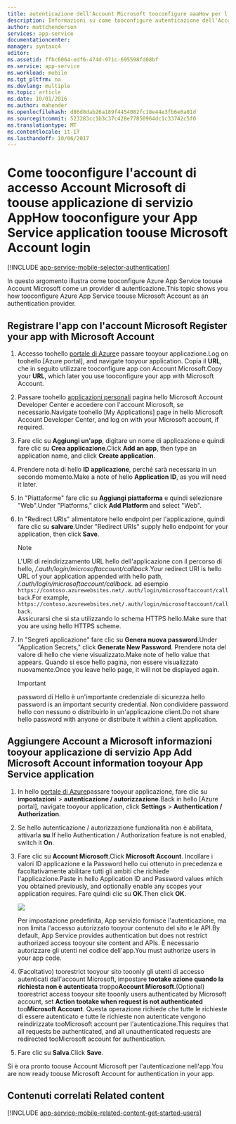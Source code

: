 ```yaml
---
title: autenticazione dell'Account Microsoft tooconfigure aaaHow per l'applicazione di servizi App
description: Informazioni su come tooconfigure autenticazione dell'Account Microsoft per l'applicazione di servizi di App.
author: mattchenderson
services: app-service
documentationcenter: 
manager: syntaxc4
editor: 
ms.assetid: ffbc6064-edf6-474d-971c-695598fd08bf
ms.service: app-service
ms.workload: mobile
ms.tgt_pltfrm: na
ms.devlang: multiple
ms.topic: article
ms.date: 10/01/2016
ms.author: mahender
ms.openlocfilehash: d86d8dab26a189f4454082fc18e44e3fb6e0a01d
ms.sourcegitcommit: 523283cc1b3c37c428e77850964dc1c33742c5f0
ms.translationtype: MT
ms.contentlocale: it-IT
ms.lasthandoff: 10/06/2017
---
```

# <a name="how-tooconfigure-your-app-service-application-toouse-microsoft-account-login"></a><span data-ttu-id="6c09a-103">Come tooconfigure l'account di accesso Account Microsoft di toouse applicazione di servizio App</span><span class="sxs-lookup"><span data-stu-id="6c09a-103">How tooconfigure your App Service application toouse Microsoft Account login</span></span>
[!INCLUDE [app-service-mobile-selector-authentication](../../includes/app-service-mobile-selector-authentication.md)]

<span data-ttu-id="6c09a-104">In questo argomento illustra come tooconfigure Azure App Service toouse Account Microsoft come un provider di autenticazione.</span><span class="sxs-lookup"><span data-stu-id="6c09a-104">This topic shows you how tooconfigure Azure App Service toouse Microsoft Account as an authentication provider.</span></span> 

## <span data-ttu-id="6c09a-105"><a name="register-microsoft-account"></a>Registrare l'app con l'account Microsoft</span><span class="sxs-lookup"><span data-stu-id="6c09a-105"><a name="register-microsoft-account"> </a>Register your app with Microsoft Account</span></span>
1. <span data-ttu-id="6c09a-106">Accesso toohello [portale di Azure]e passare tooyour applicazione.</span><span class="sxs-lookup"><span data-stu-id="6c09a-106">Log on toohello [Azure portal], and navigate tooyour application.</span></span> <span data-ttu-id="6c09a-107">Copia il **URL**, che in seguito utilizzare tooconfigure app con Account Microsoft.</span><span class="sxs-lookup"><span data-stu-id="6c09a-107">Copy your **URL**, which later you use tooconfigure your app with Microsoft Account.</span></span>
2. <span data-ttu-id="6c09a-108">Passare toohello [applicazioni personali] pagina hello Microsoft Account Developer Center e accedere con l'account Microsoft, se necessario.</span><span class="sxs-lookup"><span data-stu-id="6c09a-108">Navigate toohello [My Applications] page in hello Microsoft Account Developer Center, and log on with your Microsoft account, if required.</span></span>
3. <span data-ttu-id="6c09a-109">Fare clic su **Aggiungi un'app**, digitare un nome di applicazione e quindi fare clic su **Crea applicazione**.</span><span class="sxs-lookup"><span data-stu-id="6c09a-109">Click **Add an app**, then type an application name, and click **Create application**.</span></span>
4. <span data-ttu-id="6c09a-110">Prendere nota di hello **ID applicazione**, perché sarà necessaria in un secondo momento.</span><span class="sxs-lookup"><span data-stu-id="6c09a-110">Make a note of hello **Application ID**, as you will need it later.</span></span> 
5. <span data-ttu-id="6c09a-111">In "Piattaforme" fare clic su **Aggiungi piattaforma** e quindi selezionare "Web".</span><span class="sxs-lookup"><span data-stu-id="6c09a-111">Under "Platforms," click **Add Platform** and select "Web".</span></span>
6. <span data-ttu-id="6c09a-112">In "Redirect URIs" alimentatore hello endpoint per l'applicazione, quindi fare clic su **salvare**.</span><span class="sxs-lookup"><span data-stu-id="6c09a-112">Under "Redirect URIs" supply hello endpoint for your application, then click **Save**.</span></span> 
   
   > [!NOTE]
   > <span data-ttu-id="6c09a-113">L'URI di reindirizzamento URL hello dell'applicazione con il percorso di hello, */.auth/login/microsoftaccount/callback*.</span><span class="sxs-lookup"><span data-stu-id="6c09a-113">Your redirect URI is hello URL of your application appended with hello path, */.auth/login/microsoftaccount/callback*.</span></span> <span data-ttu-id="6c09a-114">ad esempio `https://contoso.azurewebsites.net/.auth/login/microsoftaccount/callback`.</span><span class="sxs-lookup"><span data-stu-id="6c09a-114">For example, `https://contoso.azurewebsites.net/.auth/login/microsoftaccount/callback`.</span></span>   
   > <span data-ttu-id="6c09a-115">Assicurarsi che si sta utilizzando lo schema HTTPS hello.</span><span class="sxs-lookup"><span data-stu-id="6c09a-115">Make sure that you are using hello HTTPS scheme.</span></span>
   
7. <span data-ttu-id="6c09a-116">In "Segreti applicazione" fare clic su **Genera nuova password**.</span><span class="sxs-lookup"><span data-stu-id="6c09a-116">Under "Application Secrets," click **Generate New Password**.</span></span> <span data-ttu-id="6c09a-117">Prendere nota del valore di hello che viene visualizzato.</span><span class="sxs-lookup"><span data-stu-id="6c09a-117">Make note of hello value that appears.</span></span> <span data-ttu-id="6c09a-118">Quando si esce hello pagina, non essere visualizzato nuovamente.</span><span class="sxs-lookup"><span data-stu-id="6c09a-118">Once you leave hello page, it will not be displayed again.</span></span>

    > [!IMPORTANT]
    > <span data-ttu-id="6c09a-119">password di Hello è un'importante credenziale di sicurezza.</span><span class="sxs-lookup"><span data-stu-id="6c09a-119">hello password is an important security credential.</span></span> <span data-ttu-id="6c09a-120">Non condividere password hello con nessuno o distribuirlo in un'applicazione client.</span><span class="sxs-lookup"><span data-stu-id="6c09a-120">Do not share hello password with anyone or distribute it within a client application.</span></span>

## <span data-ttu-id="6c09a-121"><a name="secrets"></a>Aggiungere Account a Microsoft informazioni tooyour applicazione di servizio App</span><span class="sxs-lookup"><span data-stu-id="6c09a-121"><a name="secrets"> </a>Add Microsoft Account information tooyour App Service application</span></span>
1. <span data-ttu-id="6c09a-122">In hello [portale di Azure]passare tooyour applicazione, fare clic su **impostazioni** > **autenticazione / autorizzazione**.</span><span class="sxs-lookup"><span data-stu-id="6c09a-122">Back in hello [Azure portal], navigate tooyour application, click **Settings** > **Authentication / Authorization**.</span></span>
2. <span data-ttu-id="6c09a-123">Se hello autenticazione / autorizzazione funzionalità non è abilitata, attivarla **su**.</span><span class="sxs-lookup"><span data-stu-id="6c09a-123">If hello Authentication / Authorization feature is not enabled, switch it **On**.</span></span>
3. <span data-ttu-id="6c09a-124">Fare clic su **Account Microsoft**.</span><span class="sxs-lookup"><span data-stu-id="6c09a-124">Click **Microsoft Account**.</span></span> <span data-ttu-id="6c09a-125">Incollare i valori ID applicazione e la Password hello cui ottenuto in precedenza e facoltativamente abilitare tutti gli ambiti che richiede l'applicazione.</span><span class="sxs-lookup"><span data-stu-id="6c09a-125">Paste in hello Application ID and Password values which you obtained previously, and optionally enable any scopes your application requires.</span></span> <span data-ttu-id="6c09a-126">Fare quindi clic su **OK**.</span><span class="sxs-lookup"><span data-stu-id="6c09a-126">Then click **OK**.</span></span>
   
    ![][1]
   
    <span data-ttu-id="6c09a-127">Per impostazione predefinita, App servizio fornisce l'autenticazione, ma non limita l'accesso autorizzato tooyour contenuto del sito e le API.</span><span class="sxs-lookup"><span data-stu-id="6c09a-127">By default, App Service provides authentication but does not restrict authorized access tooyour site content and APIs.</span></span> <span data-ttu-id="6c09a-128">È necessario autorizzare gli utenti nel codice dell'app.</span><span class="sxs-lookup"><span data-stu-id="6c09a-128">You must authorize users in your app code.</span></span>
4. <span data-ttu-id="6c09a-129">(Facoltativo) toorestrict tooyour sito tooonly gli utenti di accesso autenticati dall'account Microsoft, impostare **tootake azione quando la richiesta non è autenticata** troppo**Account Microsoft**.</span><span class="sxs-lookup"><span data-stu-id="6c09a-129">(Optional) toorestrict access tooyour site tooonly users authenticated by Microsoft account, set **Action tootake when request is not authenticated** too**Microsoft Account**.</span></span> <span data-ttu-id="6c09a-130">Questa operazione richiede che tutte le richieste di essere autenticato e tutte le richieste non autenticate vengono reindirizzate tooMicrosoft account per l'autenticazione.</span><span class="sxs-lookup"><span data-stu-id="6c09a-130">This requires that all requests be authenticated, and all unauthenticated requests are redirected tooMicrosoft account for authentication.</span></span>
5. <span data-ttu-id="6c09a-131">Fare clic su **Salva**.</span><span class="sxs-lookup"><span data-stu-id="6c09a-131">Click **Save**.</span></span>

<span data-ttu-id="6c09a-132">Si è ora pronto toouse Account Microsoft per l'autenticazione nell'app.</span><span class="sxs-lookup"><span data-stu-id="6c09a-132">You are now ready toouse Microsoft Account for authentication in your app.</span></span>

## <span data-ttu-id="6c09a-133"><a name="related-content"></a>Contenuti correlati</span><span class="sxs-lookup"><span data-stu-id="6c09a-133"><a name="related-content"> </a>Related content</span></span>
[!INCLUDE [app-service-mobile-related-content-get-started-users](../../includes/app-service-mobile-related-content-get-started-users.md)]

<!-- Images. -->

[0]: ./media/app-service-mobile-how-to-configure-microsoft-authentication/app-service-microsoftaccount-redirect.png
[1]: ./media/app-service-mobile-how-to-configure-microsoft-authentication/mobile-app-microsoftaccount-settings.png

<!-- URLs. -->

[applicazioni personali]: http://go.microsoft.com/fwlink/p/?LinkId=262039
[portale di Azure]: https://portal.azure.com/
